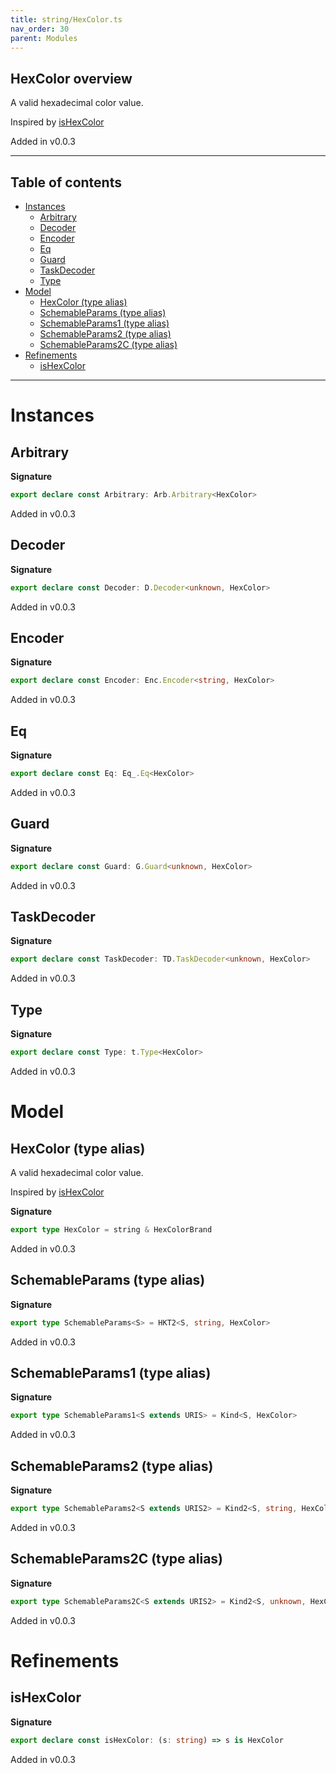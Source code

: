 ```yaml
---
title: string/HexColor.ts
nav_order: 30
parent: Modules
---
```


## HexColor overview

A valid hexadecimal color value.

Inspired by
[isHexColor](https://github.com/validatorjs/validator.js/blob/master/src/lib/isHexColor.js)

Added in v0.0.3

---

<h2 class="text-delta">Table of contents</h2>

- [Instances](#instances)
  - [Arbitrary](#arbitrary)
  - [Decoder](#decoder)
  - [Encoder](#encoder)
  - [Eq](#eq)
  - [Guard](#guard)
  - [TaskDecoder](#taskdecoder)
  - [Type](#type)
- [Model](#model)
  - [HexColor (type alias)](#hexcolor-type-alias)
  - [SchemableParams (type alias)](#schemableparams-type-alias)
  - [SchemableParams1 (type alias)](#schemableparams1-type-alias)
  - [SchemableParams2 (type alias)](#schemableparams2-type-alias)
  - [SchemableParams2C (type alias)](#schemableparams2c-type-alias)
- [Refinements](#refinements)
  - [isHexColor](#ishexcolor)

---

# Instances

## Arbitrary

**Signature**

```ts
export declare const Arbitrary: Arb.Arbitrary<HexColor>
```

Added in v0.0.3

## Decoder

**Signature**

```ts
export declare const Decoder: D.Decoder<unknown, HexColor>
```

Added in v0.0.3

## Encoder

**Signature**

```ts
export declare const Encoder: Enc.Encoder<string, HexColor>
```

Added in v0.0.3

## Eq

**Signature**

```ts
export declare const Eq: Eq_.Eq<HexColor>
```

Added in v0.0.3

## Guard

**Signature**

```ts
export declare const Guard: G.Guard<unknown, HexColor>
```

Added in v0.0.3

## TaskDecoder

**Signature**

```ts
export declare const TaskDecoder: TD.TaskDecoder<unknown, HexColor>
```

Added in v0.0.3

## Type

**Signature**

```ts
export declare const Type: t.Type<HexColor>
```

Added in v0.0.3

# Model

## HexColor (type alias)

A valid hexadecimal color value.

Inspired by
[isHexColor](https://github.com/validatorjs/validator.js/blob/master/src/lib/isHexColor.js)

**Signature**

```ts
export type HexColor = string & HexColorBrand
```

Added in v0.0.3

## SchemableParams (type alias)

**Signature**

```ts
export type SchemableParams<S> = HKT2<S, string, HexColor>
```

Added in v0.0.3

## SchemableParams1 (type alias)

**Signature**

```ts
export type SchemableParams1<S extends URIS> = Kind<S, HexColor>
```

Added in v0.0.3

## SchemableParams2 (type alias)

**Signature**

```ts
export type SchemableParams2<S extends URIS2> = Kind2<S, string, HexColor>
```

Added in v0.0.3

## SchemableParams2C (type alias)

**Signature**

```ts
export type SchemableParams2C<S extends URIS2> = Kind2<S, unknown, HexColor>
```

Added in v0.0.3

# Refinements

## isHexColor

**Signature**

```ts
export declare const isHexColor: (s: string) => s is HexColor
```

Added in v0.0.3

